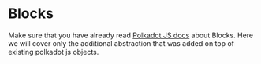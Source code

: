 # Blocks

Make sure that you have already read [Polkadot JS docs](https://polkadot.js.org/docs/api/cookbook/blocks) about Blocks.
Here we will cover only the additional abstraction that was added on top of existing polkadot js objects.
